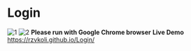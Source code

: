 # Login
![1](https://user-images.githubusercontent.com/100797809/173208444-bb3b3d3d-7e82-46ed-87da-44f43552b7b7.png)
![2](https://user-images.githubusercontent.com/100797809/173208448-b075ea3f-fb9e-4f41-85c0-0bd83a449f6a.png)
**Please run with Google Chrome browser**
**Live Demo** https://rzvkoli.github.io/Login/
